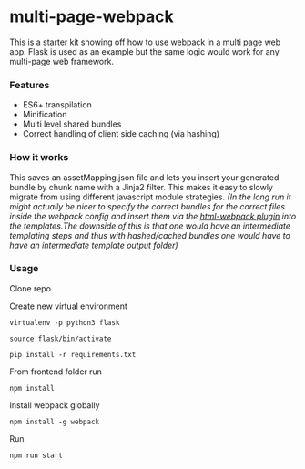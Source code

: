 # multi-page-webpack
This is a starter kit showing off how to use webpack in a multi page web app. Flask is used as an example but the same logic would work for any multi-page web framework.

### Features

* ES6+ transpilation
* Minification
* Multi level shared bundles
* Correct handling of client side caching (via hashing)

### How it works
This saves an assetMapping.json file and lets you insert your generated bundle by chunk name with a Jinja2 filter. This makes it easy to slowly migrate from using different javascript module strategies. *(In the long run it might actually be nicer to specify the correct bundles for the correct files inside the webpack config and insert them via the [html-webpack plugin](https://github.com/jantimon/html-webpack-plugin) into the templates.The downside of this is that one would have an intermediate templating steps and thus with hashed/cached bundles one would have to have an intermediate template output folder)*

### Usage 

Clone repo

Create new virtual environment

`virtualenv -p python3 flask`

`source flask/bin/activate`

`pip install -r requirements.txt`

From frontend folder run

`npm install`

Install webpack globally 

`npm install -g webpack`

Run 

`npm run start`
